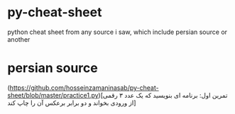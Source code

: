 # py-cheat-sheet
python cheat sheet from any source i saw, which include persian source or another


# persian source

(https://github.com/hosseinzamaninasab/py-cheat-sheet/blob/master/practice1.py)[تمرین اول: برنامه ای بنویسید که یک عدد ۳ رقمی از ورودی بخواند و دو برابر برعکس آن را چاپ کند]
